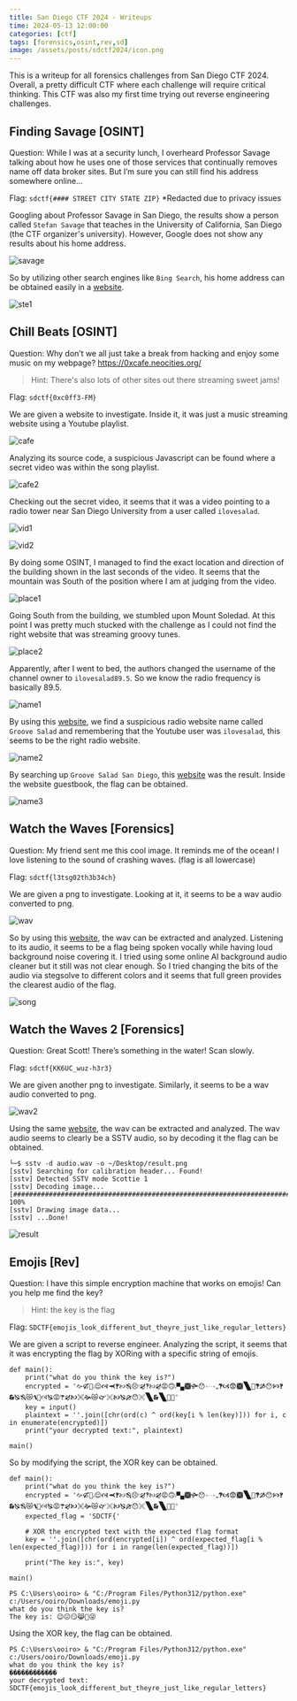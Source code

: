 ```yaml
---
title: San Diego CTF 2024 - Writeups
time: 2024-05-13 12:00:00
categories: [ctf]
tags: [forensics,osint,rev,sd]
image: /assets/posts/sdctf2024/icon.png
---
```


This is a writeup for all forensics challenges from San Diego CTF 2024. Overall, a pretty difficult CTF where each challenge will require critical thinking. This CTF was also my first time trying out reverse engineering challenges.

## Finding Savage [OSINT]
Question: While I was at a security lunch, I overheard Professor Savage talking about how he uses one of those services that continually removes name off data broker sites. But I’m sure you can still find his address somewhere online…

Flag: `sdctf{#### STREET CITY STATE ZIP}` *Redacted due to privacy issues

Googling about Professor Savage in San Diego, the results show a person called `Stefan Savage` that teaches in the University of California, San Diego (the CTF organizer's university). However, Google does not show any results about his home address.

![savage](/assets/posts/sdctf2024/savage.png)

So by utilizing other search engines like `Bing Search`, his home address can be obtained easily in a [website](https://veripages.com/name/Stefan/Savage/).

![ste1](/assets/posts/sdctf2024/ste1.png)

## Chill Beats [OSINT]
Question: Why don’t we all just take a break from hacking and enjoy some music on my webpage? https://0xcafe.neocities.org/

> Hint: There's also lots of other sites out there streaming sweet jams!

Flag: `sdctf{0xc0ff3-FM}`

We are given a website to investigate. Inside it, it was just a music streaming website using a Youtube playlist.

![cafe](/assets/posts/sdctf2024/cafe.png)

Analyzing its source code, a suspicious Javascript can be found where a secret video was within the song playlist.

![cafe2](/assets/posts/sdctf2024/cafe2.png)

Checking out the secret video, it seems that it was a video pointing to a radio tower near San Diego University from a user called `ilovesalad`.

![vid1](/assets/posts/sdctf2024/vid1.png)

![vid2](/assets/posts/sdctf2024/vid2.png)

By doing some OSINT, I managed to find the exact location and direction of the building shown in the last seconds of the video. It seems that the mountain was South of the position where I am at judging from the video.

![place1](/assets/posts/sdctf2024/place1.png)

Going South from the building, we stumbled upon Mount Soledad. At this point I was pretty much stucked with the challenge as I could not find the right website that was streaming groovy tunes.

![place2](/assets/posts/sdctf2024/place2.png)

Apparently, after I went to bed, the authors changed the username of the channel owner to `ilovesalad89.5`. So we know the radio frequency is basically 89.5.

![name1](/assets/posts/sdctf2024/name1.png)

By using this [website](https://worldradiomap.com/us-ca/san-diego), we find a suspicious radio website name called `Groove Salad` and remembering that the Youtube user was `ilovesalad`, this seems to be the right radio website.

![name2](/assets/posts/sdctf2024/name2.png)

By searching up `Groove Salad San Diego`, this [website](https://somafm.com/groovesalad/) was the result. Inside the website guestbook, the flag can be obtained.

![name3](/assets/posts/sdctf2024/name3.png)

## Watch the Waves [Forensics]
Question: My friend sent me this cool image. It reminds me of the ocean! I love listening to the sound of crashing waves. (flag is all lowercase)

Flag: `sdctf{l3tsg02th3b34ch}`

We are given a png to investigate. Looking at it, it seems to be a wav audio converted to png. 

![wav](/assets/posts/sdctf2024/wavs.png)

So by using this [website](https://directmusic.me/wav2png/), the wav can be extracted and analyzed. Listening to its audio, it seems to be a flag being spoken vocally while having loud background noise covering it. I tried using some online AI background audio cleaner but it still was not clear enough. So I tried changing the bits of the audio via stegsolve to different colors and it seems that full green provides the clearest audio of the flag.

![song](/assets/posts/sdctf2024/song.png)

## Watch the Waves 2 [Forensics]
Question: Great Scott! There’s something in the water! Scan slowly.

Flag: `sdctf{KK6UC_wuz-h3r3}`

We are given another png to investigate. Similarly, it seems to be a wav audio converted to png.

![wav2](/assets/posts/sdctf2024/wavs2.png)

Using the same [website](https://directmusic.me/wav2png/), the wav can be extracted and analyzed. The wav audio seems to clearly be a SSTV audio, so by decoding it the flag can be obtained.

```
└─$ sstv -d audio.wav -o ~/Desktop/result.png 
[sstv] Searching for calibration header... Found!    
[sstv] Detected SSTV mode Scottie 1
[sstv] Decoding image...                              [####################################################################################################] 100%
[sstv] Drawing image data...
[sstv] ...Done!
```

![result](/assets/posts/sdctf2024/result.png)

## Emojis [Rev]
Question: I have this simple encryption machine that works on emojis! Can you help me find the key? 

> Hint: the key is the flag

Flag: `SDCTF{emojis_look_different_but_theyre_just_like_regular_letters}`

We are given a script to reverse engineer. Analyzing the script, it seems that it was encrypting the flag by XORing with a specific string of emojis.

```
def main():
    print("what do you think the key is?")
    encrypted = '🙚🙒🙌🙭😌🙧🙬🙻🙠🙓😣🙯🙖🙺🙠🙖😡🙃🙭🙿🙩🙟😯🙮🙬🙸🙻🙦😨🙩🙽🙉🙻🙑😯🙥🙻🙳🙐🙓😿🙯🙽🙉🙣🙐😡🙹🙖🙤🙪🙞😿🙰🙨🙤🙐🙕😯🙨🙽🙳🙽🙊😷'
    key = input()
    plaintext = ''.join([chr(ord(c) ^ ord(key[i % len(key)])) for i, c in enumerate(encrypted)])
    print("your decrypted text:", plaintext)

main()
```

So by modifying the script, the XOR key can be obtained.

```
def main():
    print("what do you think the key is?")
    encrypted = '🙚🙒🙌🙭😌🙧🙬🙻🙠🙓😣🙯🙖🙺🙠🙖😡🙃🙭🙿🙩🙟😯🙮🙬🙸🙻🙦😨🙩🙽🙉🙻🙑😯🙥🙻🙳🙐🙓😿🙯🙽🙉🙣🙐😡🙹🙖🙤🙪🙞😿🙰🙨🙤🙐🙕😯🙨🙽🙳🙽🙊😷'
    expected_flag = 'SDCTF{'
    
    # XOR the encrypted text with the expected flag format
    key = ''.join([chr(ord(encrypted[i]) ^ ord(expected_flag[i % len(expected_flag)])) for i in range(len(expected_flag))])
    
    print("The key is:", key)

main()
```

```
PS C:\Users\ooiro> & "C:/Program Files/Python312/python.exe" c:/Users/ooiro/Downloads/emoji.py
what do you think the key is?
The key is: 😉😖😏😹🙊😜
```

Using the XOR key, the flag can be obtained.

```
PS C:\Users\ooiro> & "C:/Program Files/Python312/python.exe" c:/Users/ooiro/Downloads/emoji.py
what do you think the key is?
������������
your decrypted text: SDCTF{emojis_look_different_but_theyre_just_like_regular_letters}
```


